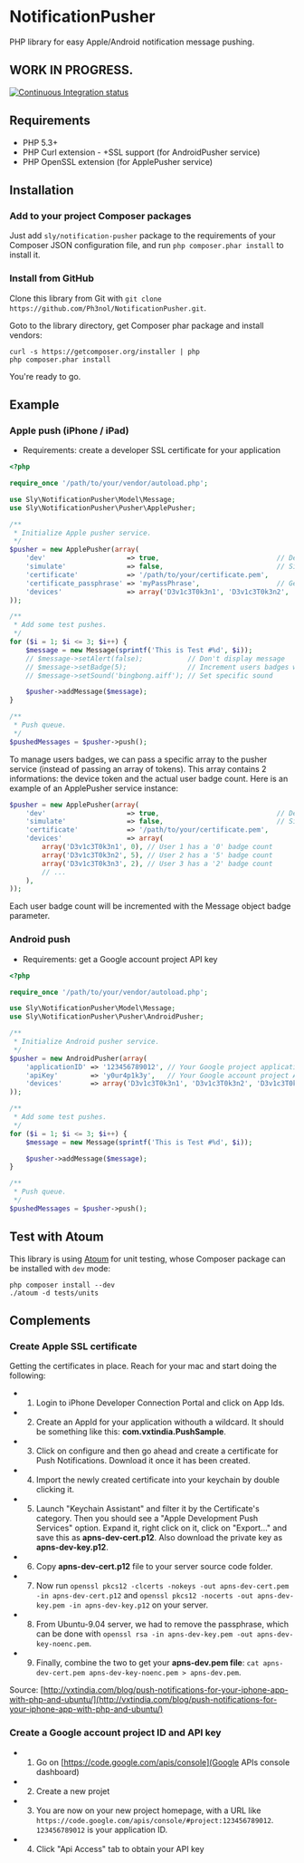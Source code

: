 # NotificationPusher

PHP library for easy Apple/Android notification message pushing.

## WORK IN PROGRESS.

[![Continuous Integration status](https://secure.travis-ci.org/Ph3nol/NotificationPusher.png)](http://travis-ci.org/Ph3nol/NotificationPusher)

## Requirements

* PHP 5.3+
* PHP Curl extension - +SSL support (for AndroidPusher service)
* PHP OpenSSL extension (for ApplePusher service)

## Installation

### Add to your project Composer packages

Just add `sly/notification-pusher` package to the requirements of your Composer JSON configuration file,
and run `php composer.phar install` to install it.

### Install from GitHub

Clone this library from Git with `git clone https://github.com/Ph3nol/NotificationPusher.git`.

Goto to the library directory, get Composer phar package and install vendors:

```
curl -s https://getcomposer.org/installer | php
php composer.phar install
```

You're ready to go.

## Example

### Apple push (iPhone / iPad)

* Requirements: create a developer SSL certificate for your application

``` php
<?php

require_once '/path/to/your/vendor/autoload.php';

use Sly\NotificationPusher\Model\Message;
use Sly\NotificationPusher\Pusher\ApplePusher;

/**
 * Initialize Apple pusher service.
 */
$pusher = new ApplePusher(array(
    'dev'                    => true,                             // Developer/Sandbox mode enabled (default: false)
    'simulate'               => false,                            // Simulate sendings (default: false)
    'certificate'            => '/path/to/your/certificate.pem',
    'certificate_passphrase' => 'myPassPhrase',                   // Generated certificate passphrase (if needed)
    'devices'                => array('D3v1c3T0k3n1', 'D3v1c3T0k3n2', 'D3v1c3T0k3n3'), // Apple Device Tokens
));

/**
 * Add some test pushes.
 */
for ($i = 1; $i <= 3; $i++) {
    $message = new Message(sprintf('This is Test #%d', $i));
    // $message->setAlert(false);           // Don't display message
    // $message->setBadge(5);               // Increment users badges with '5'
    // $message->setSound('bingbong.aiff'); // Set specific sound

    $pusher->addMessage($message);
}

/**
 * Push queue.
 */
$pushedMessages = $pusher->push();
```

To manage users badges, we can pass a specific array to the pusher service (instead of passing an array of tokens).
This array contains 2 informations: the device token and the actual user badge count. Here is an example of
an ApplePusher service instance:

``` php
$pusher = new ApplePusher(array(
    'dev'                    => true,                             // Developer/Sandbox mode enabled (default: false)
    'simulate'               => false,                            // Simulate sendings (default: false)
    'certificate'            => '/path/to/your/certificate.pem',
    'devices'                => array(
        array('D3v1c3T0k3n1', 0), // User 1 has a '0' badge count
        array('D3v1c3T0k3n2', 5), // User 2 has a '5' badge count
        array('D3v1c3T0k3n3', 2), // User 3 has a '2' badge count
        // ...
    ),
));
```

Each user badge count will be incremented with the Message object badge parameter.

### Android push

* Requirements: get a Google account project API key

``` php
<?php

require_once '/path/to/your/vendor/autoload.php';

use Sly\NotificationPusher\Model\Message;
use Sly\NotificationPusher\Pusher\AndroidPusher;

/**
 * Initialize Android pusher service.
 */
$pusher = new AndroidPusher(array(
    'applicationID' => '123456789012', // Your Google project application ID
    'apiKey'        => 'y0ur4p1k3y',   // Your Google account project API key
    'devices'       => array('D3v1c3T0k3n1', 'D3v1c3T0k3n2', 'D3v1c3T0k3n3'), // Android register IDs
));

/**
 * Add some test pushes.
 */
for ($i = 1; $i <= 3; $i++) {
    $message = new Message(sprintf('This is Test #%d', $i));

    $pusher->addMessage($message);
}

/**
 * Push queue.
 */
$pushedMessages = $pusher->push();

```

## Test with Atoum

This library is using [Atoum](https://github.com/mageekguy/atoum) for unit testing,
whose Composer package can be installed with `dev` mode:

```
php composer install --dev
./atoum -d tests/units
```

## Complements

### Create Apple SSL certificate

Getting the certificates in place. Reach for your mac and start doing the following:

* 1. Login to iPhone Developer Connection Portal and click on App Ids.
* 2. Create an AppId for your application withouth a wildcard. It should be something like this: **com.vxtindia.PushSample**.
* 3. Click on configure and then go ahead and create a certificate for Push Notifications. Download it once it has been created.
* 4. Import the newly created certificate into your keychain by double clicking it.
* 5. Launch "Keychain Assistant" and filter it by the Certificate's category. Then you should see a "Apple Development Push Services" option. Expand it, right click on it, click on "Export..." and save this as **apns-dev-cert.p12**. Also download the private key as **apns-dev-key.p12**.
* 6. Copy **apns-dev-cert.p12** file to your server source code folder.
* 7. Now run `openssl pkcs12 -clcerts -nokeys -out apns-dev-cert.pem -in apns-dev-cert.p12` and `openssl pkcs12 -nocerts -out apns-dev-key.pem -in apns-dev-key.p12` on your server.
* 8. From Ubuntu-9.04 server, we had to remove the passphrase, which can be done with `openssl rsa -in apns-dev-key.pem -out apns-dev-key-noenc.pem`.
* 9. Finally, combine the two to get your **apns-dev.pem file**: `cat apns-dev-cert.pem apns-dev-key-noenc.pem > apns-dev.pem`.

Source: [http://vxtindia.com/blog/push-notifications-for-your-iphone-app-with-php-and-ubuntu/](http://vxtindia.com/blog/push-notifications-for-your-iphone-app-with-php-and-ubuntu/)

### Create a Google account project ID and API key

* 1. Go on [https://code.google.com/apis/console](Google APIs console dashboard)
* 2. Create a new projet
* 3. You are now on your new project homepage, with a URL like `https://code.google.com/apis/console/#project:123456789012`. `123456789012` is your application ID.
* 4. Click "Api Access" tab to obtain your API key